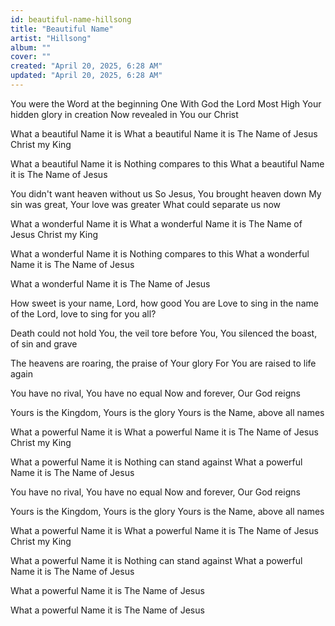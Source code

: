 ```yaml
---
id: beautiful-name-hillsong
title: "Beautiful Name"
artist: "Hillsong"
album: ""
cover: ""
created: "April 20, 2025, 6:28 AM"
updated: "April 20, 2025, 6:28 AM"
---
```



  You were the Word at the beginning
  One With God the Lord Most High
  Your hidden glory in creation
  Now revealed in You our Christ
  
  
  What a beautiful Name it is
  What a beautiful Name it is
  The Name of Jesus Christ my King
  
  
  What a beautiful Name it is
  Nothing compares to this
  What a beautiful Name it is
  The Name of Jesus
  
  
  You didn't want heaven without us
  So Jesus, You brought heaven down
  My sin was great, Your love was greater
  What could separate us now
  
  
  What a wonderful Name it is
  What a wonderful Name it is
  The Name of Jesus Christ my King
  
  
  What a wonderful Name it is
  Nothing compares to this
  What a wonderful Name it is
  The Name of Jesus
  
  
  What a wonderful Name it is
  The Name of Jesus
  
  
  How sweet is your name, Lord, how good You
  are Love to sing in the name of the Lord, love to
  sing for you all?
  
  
  Death could not hold You, the veil tore before
  You, You silenced the boast, of sin and grave
  
  
  The heavens are roaring, the praise of Your glory
  For You are raised to life again
  
  
  You have no rival, You have no equal
  Now and forever, Our God reigns
  
  
  Yours is the Kingdom, Yours is the glory
  Yours is the Name, above all names
  
  
  What a powerful Name it is
  What a powerful Name it is
  The Name of Jesus Christ my King
  
  
  What a powerful Name it is
  Nothing can stand against
  What a powerful Name it is
  The Name of Jesus
  
  
  You have no rival, You have no equal
  Now and forever, Our God reigns
  
  
  Yours is the Kingdom, Yours is the glory
  Yours is the Name, above all names
  
  
  What a powerful Name it is
  What a powerful Name it is
  The Name of Jesus Christ my King
  
  
  What a powerful Name it is
  Nothing can stand against
  What a powerful Name it is
  The Name of Jesus
  
  
  What a powerful Name it is
  The Name of Jesus
  
  
  What a powerful Name it is
  The Name of Jesus
  